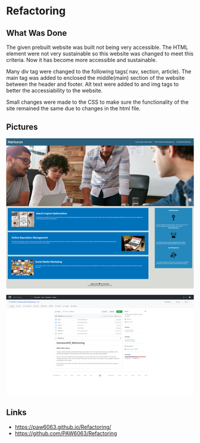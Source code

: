 # Refactoring

## What Was Done

The given prebuilt website was built not being very accessible. The HTML element were not very sustainable so this website was changed to meet this criteria. Now it has become more accessible and sustainable.

Many div tag were changed to the following tags( nav, section, article).
The main tag was added to enclosed the middle(main) section of the website between the header and footer.
Alt text were added to and img tags to better the accessiability to the website.

Small changes were made to the CSS to make sure the functionality of the site remained the same due to changes in the html file.

## Pictures

![A picture of the live deployed website for homework 1.](./assets/images/livewebsite.png)

![A picture of my github repository for homework 1.](./assets/images/github_repository.png)

## Links

- https://paw6063.github.io/Refactoring/
- https://github.com/PAW6063/Refactoring
